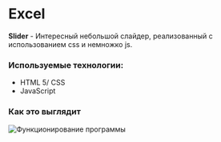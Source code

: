 # Excel
**Slider** - Интересный небольшой слайдер, реализованный с использованием css и немножко js.

### Используемые технологии:
- HTML 5/ CSS
- JavaScript

### Как это выглядит
![Функционирование программы](./Анимация.gif)